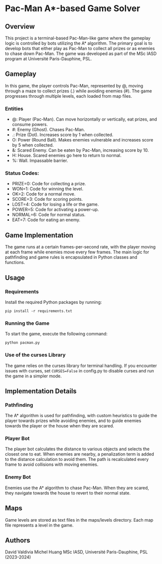 # Pac-Man A*-based Game Solver

## Overview

This project is a terminal-based Pac-Man-like game where the gameplay logic is controlled by bots utilizing the A* algorithm. The primary goal is to develop bots that either play as Pac-Man to collect all prizes or as enemies to chase down Pac-Man. The game was developed as part of the MSc IASD program at Université Paris-Dauphine, PSL.

## Gameplay

In this game, the player controls Pac-Man, represented by @, moving through a maze to collect prizes (.) while avoiding enemies (#). The game progresses through multiple levels, each loaded from map files.

### Entities

* @: Player (Pac-Man). Can move horizontally or vertically, eat prizes, and consume powers.
* #: Enemy (Ghost). Chases Pac-Man.
* .: Prize (Dot). Increases score by 1 when collected.
* O: Power (Round Ball). Makes enemies vulnerable and increases score by 5 when collected.
* &: Scared Enemy. Can be eaten by Pac-Man, increasing score by 10.
* H: House. Scared enemies go here to return to normal.
* %: Wall. Impassable barrier.

### Status Codes:

* PRIZE=0: Code for collecting a prize.
* WON=1: Code for winning the level.
* OK=2: Code for a normal move.
* SCORE=3: Code for scoring points.
* LOST=4: Code for losing a life or the game.
* POWER=5: Code for activating a power-up.
* NORMAL=6: Code for normal status.
* EAT=7: Code for eating an enemy.

## Game Implementation

The game runs at a certain frames-per-second rate, with the player moving at each frame while enemies move every few frames. The main logic for pathfinding and game rules is encapsulated in Python classes and functions.

## Usage

### Requirements

Install the required Python packages by running:

```
pip install -r requirements.txt 
```

### Running the Game

To start the game, execute the following command:

```
python pacman.py
```

### Use of the curses Library

The game relies on the curses library for terminal handling. If you encounter issues with curses, set `CURSES=False` in config.py to disable curses and run the game in a simpler mode.

## Implementation Details

### Pathfinding

The A* algorithm is used for pathfinding, with custom heuristics to guide the player towards prizes while avoiding enemies, and to guide enemies towards the player or the house when they are scared.

### Player Bot

The player bot calculates the distance to various objects and selects the closest one to eat. When enemies are nearby, a penalization term is added to the distance calculation to avoid them. The path is recalculated every frame to avoid collisions with moving enemies.

### Enemy Bot

Enemies use the A* algorithm to chase Pac-Man. When they are scared, they navigate towards the house to revert to their normal state.

## Maps
Game levels are stored as text files in the maps/levels directory. Each map file represents a level in the game.

## Authors
David Valdivia
Michel Huang
MSc IASD, Université Paris-Dauphine, PSL (2023-2024)